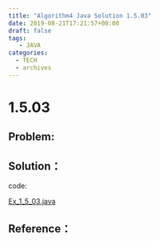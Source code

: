 ```yaml
---
title: "Algorithm4 Java Solution 1.5.03"
date: 2019-08-21T17:21:57+08:00
draft: false
tags:
   - JAVA
categories:
  - TECH
  - archives
---
```



# 1.5.03

## Problem:


## Solution：

code:

[Ex_1_5_03.java](./Ex_1_5_03.java)


## Reference：


